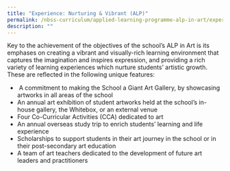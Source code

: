 ```yaml
---
title: "Experience: Nurturing & Vibrant (ALP)"
permalink: /nbss-curriculum/applied-learning-programme-alp-in-art/experience-nurturing-n-vibrant/
description: ""
---
```



<p>Key to the achievement of the objectives of the school&rsquo;s ALP in Art is its emphases on creating a vibrant and visually-rich learning environment that captures the imagination and inspires expression, and providing a rich variety of learning experiences which nurture students&rsquo; artistic growth. These are reflected in the following unique features:</p>
<ul>
<li>&nbsp;A commitment to making the School a Giant Art Gallery, by showcasing artworks in all areas of the school</li>
<li>An annual art exhibition of student artworks held at the school&rsquo;s in-house gallery, the Whitebox, or an external venue</li>
<li>Four Co-Curricular Activities (CCA) dedicated to art</li>
<li>An annual overseas study trip to enrich students&rsquo; learning and life experience</li>
<li>Scholarships to support students in their art journey in the school or in their post-secondary art education</li>
<li>A team of art teachers dedicated to the development of future art leaders and practitioners</li>
</ul>
